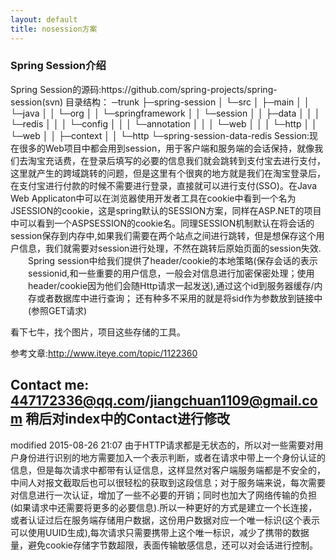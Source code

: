 ```yaml
---
layout: default
title: nosession方案
---
```

<h3>Spring Session介绍</h3>
Spring Session的源码:https://github.com/spring-projects/spring-session(svn)
目录结构：
─trunk
├─spring-session
│  └─src
│      ├─main
│      │  └─java
│      │      └─org
│      │          └─springframework
│      │              └─session
│      │                  ├─data
│      │                  │  └─redis
│      │                  │      └─config
│      │                  │          └─annotation
│      │                  │              └─web
│      │                  │                  └─http
│      │                  └─web
│      │                      ├─context
│      │                      └─http    
└─spring-session-data-redis
Session:现在很多的Web项目中都会用到session，用于客户端和服务端的会话保持，就像我们去淘宝充话费，在登录后填写的必要的信息我们就会跳转到支付宝去进行支付，这里就产生的跨域跳转的问题，但是这里有个很爽的地方就是我们在淘宝登录后，在支付宝进行付款的时候不需要进行登录，直接就可以进行支付(SSO)。在Java Web Applicaton中可以在浏览器使用开发者工具在cookie中看到一个名为JSESSION的cookie，这是spring默认的SESSION方案，同样在ASP.NET的项目中可以看到一个ASPSESSION的cookie名。同理SESSION机制默认在将会话的session保存到内存中,如果我们需要在两个站点之间进行跳转，但是想保存这个用户信息，我们就需要对session进行处理，不然在跳转后原始页面的session失效.

<div style="margin-left:2em">Spring session中给我们提供了header/cookie的本地策略(保存会话的表示sessionid,和一些重要的用户信息，一般会对信息进行加密保密处理；使用header/cookie因为他们会随Http请求一起发送),通过这个id到服务器缓存/内存或者数据库中进行查询； 还有种多不采用的就是将sid作为参数放到链接中(参照GET请求)</div>

看下七牛，找个图片，项目这些存储的工具。

参考文章:http://www.iteye.com/topic/1122360

Contact me: 447172336@qq.com/jiangchuan1109@gmail.com  稍后对index中的Contact进行修改
------
modified 2015-08-26 21:07
由于HTTP请求都是无状态的，所以对一些需要对用户身份进行识别的地方需要加入一个表示判断，或者在请求中带上一个身份认证的信息，但是每次请求中都带有认证信息，这样显然对客户端服务端都是不安全的，中间人对报文截取后也可以很轻松的获取到这段信息；对于服务端来说，每次需要对信息进行一次认证，增加了一些不必要的开销；同时也加大了网络传输的负担(如果请求中还需要将更多的必要信息).所以一种更好的方式是建立一个长连接，或者认证过后在服务端存储用户数据，这份用户数据对应一个唯一标识(这个表示可以使用UUID生成),每次请求只需要携带上这个唯一标识，减少了携带的数据量，避免cookie存储字节数超限，表面传输敏感信息，还可以对会话进行控制。
